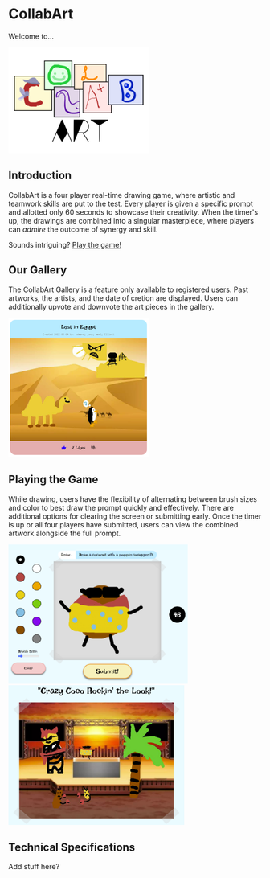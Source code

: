 # CollabArt 

Welcome to...

<img src="/images/CollabArtLogo_Ver2.png" width="280">

## Introduction

CollabArt is a four player real-time drawing game, where artistic and teamwork skills are put to the test. Every player is given a specific prompt and allotted only 60 seconds to showcase their creativity. When the timer's up, the drawings are combined into a singular masterpiece, where players can *admire* the outcome of synergy and skill.

Sounds intriguing? [Play the game!](https://collab--art.herokuapp.com/)

## Our Gallery

The CollabArt Gallery is a feature only available to [registered users](https://collab--art.herokuapp.com/register.jsp). Past artworks, the artists, and the date of cretion are displayed. Users can additionally upvote and downvote the art pieces in the gallery.

<img src="/images/gallery.png" width="280">

## Playing the Game

While drawing, users have the flexibility of alternating between brush sizes and color to best draw the prompt quickly and effectively. There are additional options for clearing the screen or submitting early. Once the timer is up or all four players have submitted, users can view the combined artwork alongside the full prompt.

<p float="left">
  <img src="/images/gameProgress.png" width="357"/> &nbsp;
  <img src="/images/gameEnd.png" width="350" /> 
</p>

## Technical Specifications

Add stuff here?
